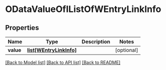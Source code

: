 # ODataValueOfIListOfWEntryLinkInfo

## Properties
Name | Type | Description | Notes
------------ | ------------- | ------------- | -------------
**value** | [**list[WEntryLinkInfo]**](WEntryLinkInfo.md) |  | [optional] 

[[Back to Model list]](../README.md#documentation-for-models) [[Back to API list]](../README.md#documentation-for-api-endpoints) [[Back to README]](../README.md)


